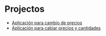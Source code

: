 # Projectos

- [Aplicación para cambio de precios](https://collectednotes.com/jorgeikeda/aplicacion-de-precios-ml)
- [Aplicación para cabiar precios y cantidades](https://collectednotes.com/jorgeikeda/programa-para-actualizar-precios-y-cantidades)
